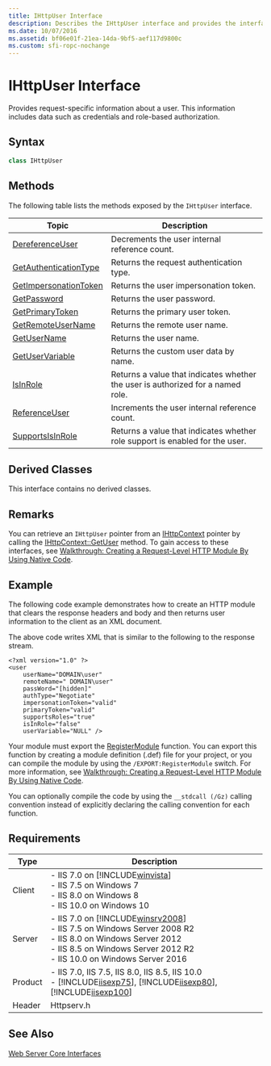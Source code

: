 ```yaml
---
title: IHttpUser Interface
description: Describes the IHttpUser interface and provides the interface's syntax, methods, derived classes, remarks, an example, and requirements.
ms.date: 10/07/2016
ms.assetid: bf06e01f-21ea-14da-9bf5-aef117d9800c
ms.custom: sfi-ropc-nochange
---
```

# IHttpUser Interface
Provides request-specific information about a user. This information includes data such as credentials and role-based authorization.  
  
## Syntax  
  
```cpp  
class IHttpUser  
```  
  
## Methods  
 The following table lists the methods exposed by the `IHttpUser` interface.  
  
|Topic|Description|  
|-----------|-----------------|  
|[DereferenceUser](../../web-development-reference/native-code-api-reference/ihttpuser-dereferenceuser-method.md)|Decrements the user internal reference count.|  
|[GetAuthenticationType](../../web-development-reference/native-code-api-reference/ihttpuser-getauthenticationtype-method.md)|Returns the request authentication type.|  
|[GetImpersonationToken](../../web-development-reference/native-code-api-reference/ihttpuser-getimpersonationtoken-method.md)|Returns the user impersonation token.|  
|[GetPassword](../../web-development-reference/native-code-api-reference/ihttpuser-getpassword-method.md)|Returns the user password.|  
|[GetPrimaryToken](../../web-development-reference/native-code-api-reference/ihttpuser-getprimarytoken-method.md)|Returns the primary user token.|  
|[GetRemoteUserName](../../web-development-reference/native-code-api-reference/ihttpuser-getremoteusername-method.md)|Returns the remote user name.|  
|[GetUserName](../../web-development-reference/native-code-api-reference/ihttpuser-getusername-method.md)|Returns the user name.|  
|[GetUserVariable](../../web-development-reference/native-code-api-reference/ihttpuser-getuservariable-method.md)|Returns the custom user data by name.|  
|[IsInRole](../../web-development-reference/native-code-api-reference/ihttpuser-isinrole-method.md)|Returns a value that indicates whether the user is authorized for a named role.|  
|[ReferenceUser](../../web-development-reference/native-code-api-reference/ihttpuser-referenceuser-method.md)|Increments the user internal reference count.|  
|[SupportsIsInRole](../../web-development-reference/native-code-api-reference/ihttpuser-supportsisinrole-method.md)|Returns a value that indicates whether role support is enabled for the user.|  
  
## Derived Classes  
 This interface contains no derived classes.  
  
## Remarks  
 You can retrieve an `IHttpUser` pointer from an [IHttpContext](../../web-development-reference/native-code-api-reference/ihttpcontext-interface.md) pointer by calling the [IHttpContext::GetUser](../../web-development-reference/native-code-api-reference/ihttpcontext-getuser-method.md) method. To gain access to these interfaces, see [Walkthrough: Creating a Request-Level HTTP Module By Using Native Code](../../web-development-reference/native-code-development-overview/walkthrough-creating-a-request-level-http-module-by-using-native-code.md).  
  
## Example  
 The following code example demonstrates how to create an HTTP module that clears the response headers and body and then returns user information to the client as an XML document.  
  
 The above code writes XML that is similar to the following to the response stream.  
  
```  
<?xml version="1.0" ?>  
<user   
    userName="DOMAIN\user"   
    remoteName=" DOMAIN\user"   
    passWord="[hidden]"   
    authType="Negotiate"   
    impersonationToken="valid"   
    primaryToken="valid"   
    supportsRoles="true"   
    isInRole="false"   
    userVariable="NULL" />  
```  
  
 Your module must export the [RegisterModule](../../web-development-reference/native-code-api-reference/pfn-registermodule-function.md) function. You can export this function by creating a module definition (.def) file for your project, or you can compile the module by using the `/EXPORT:RegisterModule` switch. For more information, see [Walkthrough: Creating a Request-Level HTTP Module By Using Native Code](../../web-development-reference/native-code-development-overview/walkthrough-creating-a-request-level-http-module-by-using-native-code.md).  
  
 You can optionally compile the code by using the `__stdcall (/Gz)` calling convention instead of explicitly declaring the calling convention for each function.  
  
## Requirements  
  
|Type|Description|  
|----------|-----------------|  
|Client|-   IIS 7.0 on [!INCLUDE[winvista](../../wmi-provider/includes/winvista-md.md)]<br />-   IIS 7.5 on Windows 7<br />-   IIS 8.0 on Windows 8<br />-   IIS 10.0 on Windows 10|  
|Server|-   IIS 7.0 on [!INCLUDE[winsrv2008](../../wmi-provider/includes/winsrv2008-md.md)]<br />-   IIS 7.5 on Windows Server 2008 R2<br />-   IIS 8.0 on Windows Server 2012<br />-   IIS 8.5 on Windows Server 2012 R2<br />-   IIS 10.0 on Windows Server 2016|  
|Product|-   IIS 7.0, IIS 7.5, IIS 8.0, IIS 8.5, IIS 10.0<br />-   [!INCLUDE[iisexp75](../../web-development-reference/native-code-api-reference/includes/iisexp75-md.md)], [!INCLUDE[iisexp80](../../web-development-reference/native-code-api-reference/includes/iisexp80-md.md)], [!INCLUDE[iisexp100](../../web-development-reference/native-code-api-reference/includes/iisexp100-md.md)]|  
|Header|Httpserv.h|  
  
## See Also  
 [Web Server Core Interfaces](../../web-development-reference/native-code-api-reference/web-server-core-interfaces.md)
